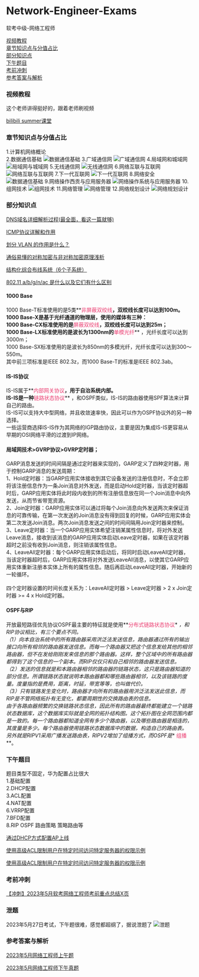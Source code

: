 # Network-Engineer-Exams

软考中级-网络工程师

[视频教程](#视频教程)<br>
[章节知识点与分值占比](#章节知识点与分值占比)<br>
[部分知识点](#部分知识点)<br>
[下午题目](#下午题目)<br>
[考前冲刺](#考前冲刺)<br>
[参考答案与解析](#参考答案与解析)<br>

### 视频教程

这个老师讲得挺好的，跟着老师刷视频

[bilibili summer课堂](https://space.bilibili.com/209743285)

### 章节知识点与分值占比

1.计算机网络概论<br/>
2.数据通信基础
![数据通信基础](chapter/net_chapter2.png)
3.广域通信网
![广域通信网](chapter/net_chapter3.png)
4.局域网和城域网
![局域网与城域网](chapter/net_chapter4.png)
5.无线通信网
![无线通信网](chapter/net_chapter5.png)
6.网络互联与互联网
![网络互联与互联网](chapter/net_chapter6.png)
7.下一代互联网
![下一代互联网](chapter/net_chapter7.png)
8.网络安全
![数据通信基础](chapter/net_chapter8.png)
9.网络操作西贡与应用服务器
![网络操作系统与应用服务器](chapter/net_chapter9.png)
10.组网技术
![组网技术](chapter/net_chapter10.png)
11.网络管理
![网络管理](chapter/net_chapter11.png)
12.网络规划设计
![网络规划设计](chapter/net_chapter12.png)

### 部分知识点

[DNS域名详细解析过程(最全面，看这一篇就够)](https://blog.csdn.net/bangshao1989/article/details/121913780)

[ICMP协议详解和作用](https://blog.csdn.net/yuxiang1014/article/details/108547017)

[划分 VLAN 的作用是什么？](https://www.zhihu.com/question/19903686#)

[通俗易懂的对称加密与非对称加密原理浅析](https://juejin.cn/post/6964558725839339533)

[结构化综合布线系统（6个子系统）](https://blog.csdn.net/zhang175gl/article/details/104102024)

[802.11 a/b/g/n/ac 是什么以及它们有什么区别](https://blog.csdn.net/briant_ccj/article/details/50487303)

#### 1000 Base

1000 Base-T标准使用的是5类**<font color="#eb3c70">非屏蔽双绞线</font>**，双绞线长度可以达到100m。<br>
1000 Base-X是基于光纤通道的物理层，使用的媒体有三种：<br>
1000 Base-CX标准使用的是**<font color="#eb3c70">屏蔽双绞线</font>**，双绞线长度可以达到25m；<br>
1000 Base-LX标准使用的是波长为1300nm的**<font color="#eb3c70">单模光纤</font>**
，光纤长度可以达到3000m；<br>
1000 Base-SX标准使用的是波长为850nm的多模光纤，光纤长度可以达到300～550m。<br>
其中前三项标准是IEEE 802.3z，而1000 Base-T的标准是IEEE 802.3ab。<br>

#### IS-IS协议

IS-IS属于**<font color="#eb3c70">内部网关协议</font>**，用于自治系统内部。<br>
IS-IS是一种**<font color="#eb3c70">链路状态协议</font>**
，和OSPF类似，IS-IS的路由器使用SPF算法来计算自己的路由。<br>
IS-IS可以支持大中型网络，并且收敛速率快，因此可以作为OSPF协议外的另一种选择。<br>
一些运营商选择IS-IS作为其网络的IGP路由协议，主要是因为集成IS-IS更容易从早期的OSI网络平滑的过渡到IP网络。<br>

#### 局域网技术>GVRP协议>GVRP定时器；

GARP消息发送的时间间隔是通过定时器来实现的，GARP定义了四种定时器，用于控制GARP消息的发送周期：<br>
1、Hold定时器：当GARP应用实体接收到其它设备发送的注册信息时，不会立即将该注册信息作为一条Join消息对外发送，而是启动Hold定时器，当该定时器超时后，GARP应用实体将此时段内收到的所有注册信息放在同一个Join消息中向外发送，从而节省带宽资源。<br>
2、Join定时器：GARP应用实体可以通过将每个Join消息向外发送两次来保证消息的可靠传输，在第一次发送的Join消息没有得到回复的时候，GARP应用实体会第二次发送Join消息。两次Join消息发送之间的时间间隔用Join定时器来控制。<br>
3、Leave定时器：当一个GARP应用实体希望注销某属性信息时，将对外发送Leave消息，接收到该消息的GARP应用实体启动Leave定时器，如果在该定时器超时之前没有收到Join消息，则注销该属性信息。<br>
4、LeaveAll定时器：每个GARP应用实体启动后，将同时启动LeaveAll定时器，当该定时器超时后，GARP应用实体将对外发送LeaveAll消息，以使其它GARP应用实体重新注册本实体上所有的属性信息。随后再启动LeaveAll定时器，开始新的一轮循环。<br>
<br>四个定时器设置的时间长度关系为：LeaveAll定时器 &gt; Leave定时器 &gt; 2 x Join定时器 &gt;= 4 x
Hold定时器。

#### OSPF与RIP

开放最短路径优先协议OSPF最主要的特征就是使用**<font color="#eb3c70">分布式链路状态协议</font>*
*，和RIP协议相比，有三个要点不同。<br>
（1）向本自治系统中的所有路由器采用洪泛法发送信息，路由器通过所有的输出接口向所有相邻的路由器发送信息。而每一个路由器又把这个信息发给其他的相邻路由器，但不在发给刚刚发来信息的那个路由器。这样，整个区域中的所有路由器都得到了这个信息的一个副本。而RIP仅仅只和自己相邻的路由器发送信息。<br>
（2）发送的信息就是和本路由器相邻的路由器的链路状态，这只是路由器知道的部分信息。所谓链路状态就说明本路由器都和哪些路由器相邻，以及该链路的度量。度量指的是费用，距离，时延，带宽等等，也叫做代价。<br>
（3）只有链路发生变化时，路由器才向所有的路由器用洪泛法发送此信息，而RIP是不管网络拓扑有无变化，都要周期性的交换路由表的信息。<br>
由于各路由器频繁的交换链路状态信息，因此所有的路由器最终都能建立一个链路状态数据库，这个数据库实际就是全网的拓扑结构图。这个拓扑图在全网范围内都是一致的。每一个路由器都知道全网有多少个路由器，以及哪些路由器是相连的，其度量是多少。每个路由器使用链路状态数据库中的数据，构造自己的路由表。<br>
另外就是RIPV1采用广播发送路由表，RIPV2增加了组播方式，而OSPF是**<font color="#eb3c70">
组播</font>**。<br>

### 下午题目

题目类型不固定，华为配置占比很大<br>
1.基础配置<br>
2.DHCP配置<br>
3.ACL配置<br>
4.NAT配置<br>
6.VRRP配置<br>
7.BFD配置<br>
8.RIP OSPF 路由策略 策略路由等<br>

[通过DHCP方式配置AP上线](https://support.huawei.com/enterprise/zh/doc/EDOC1000051014/88221648#ZH-CN_TOPIC_0259114897)

[使用高级ACL限制用户在特定时间访问特定服务器的权限示例](https://support.huawei.com/enterprise/zh/doc/EDOC1100127132/a28cb2c4)

[使用高级ACL限制用户在特定时间访问特定服务器的权限示例](https://support.huawei.com/enterprise/zh/doc/EDOC1100127132/a28cb2c4)

### 考前冲刺

[【冲刺】2023年5月软考网络工程师考前重点总结X页](https://www.bilibili.com/read/cv23896512?spm_id_from=333.999.list.card_opus.click)

### 泄题

2023年5月27日考试，下午题很难，感觉都超纲了，据说泄题了
![泄题](chapter/xieti.webp)

### 参考答案与解析

[2023年5月网络工程师上午题](https://docs.qq.com/doc/DTndiSXpaS05mQXFJ?groupUin=Zw6qu1HBkT448RPimRMyxQ%253D%253D&ADUIN=532652152&ADSESSION=1685367721&ADTAG=CLIENT.QQ.5681_.0&ADPUBNO=27272&jumpuin=532652152)

[2023年5月网络工程师下午真题](https://docs.qq.com/doc/DTmNLd1R2c2FnSUdp?groupUin=Zw6qu1HBkT448RPimRMyxQ%253D%253D&ADUIN=532652152&ADSESSION=1685198421&ADTAG=CLIENT.QQ.5681_.0&ADPUBNO=27272&jumpuin=532652152)
